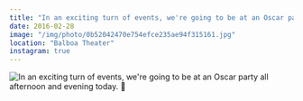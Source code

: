 ```yaml
---
title: "In an exciting turn of events, we're going to be at an Oscar party all afternoon and evening today. 💪"
date: 2016-02-28
image: "/img/photo/0b52042470e754efce235ae94f315161.jpg"
location: "Balboa Theater"
instagram: true
---
```


![In an exciting turn of events, we're going to be at an Oscar party all afternoon and evening today. 💪](/img/photo/0b52042470e754efce235ae94f315161.jpg)
